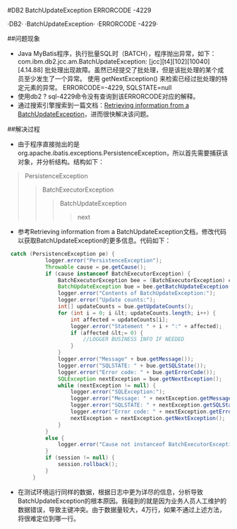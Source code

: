 #DB2 BatchUpdateException ERRORCODE -4229

·DB2· ·BatchUpdateException· ·ERRORCODE -4229·

##问题现象
* Java MyBatis程序，执行批量SQL时（BATCH），程序抛出异常，如下：<br>
  com.ibm.db2.jcc.am.BatchUpdateException: [jcc][t4][102][10040][4.14.88] 批处理出现故障。虽然已经提交了批处理，但是该批处理的某个成员至少发生了一个异常。
使用 getNextException() 来检索已经过批处理的特定元素的异常。 ERRORCODE=-4229, SQLSTATE=null
* 使用db2 ? sql-4229命令没有查询到该ERRORCODE对应的解释。
* 通过搜索引擎搜索到一篇文档：[Retrieving information from a BatchUpdateException](http://publib.boulder.ibm.com/infocenter/idshelp/v111/topic/com.ibm.jccids.doc/com.ibm.db2.luw.apdv.java.doc/doc/tjvjdbue.htm "Retrieving information from a BatchUpdateException")，进而很快解决该问题。

##解决过程

* 由于程序直接抛出的是org.apache.ibatis.exceptions.PersistenceException，所以首先需要捕获该对象，并分析结构。结构如下：

>PersistenceException
>>BatchExecutorException
>>>BatchUpdateException
>>>>next

* 参考Retrieving information from a BatchUpdateException文档，修改代码以获取BatchUpdateException的更多信息。代码如下：
``` java
 catch (PersistenceException pe) {
            logger.error("PersistenceException");
            Throwable cause = pe.getCause();
            if (cause instanceof BatchExecutorException) {
                BatchExecutorException bee = (BatchExecutorException) cause;
                BatchUpdateException bue = bee.getBatchUpdateException();
                logger.error("Contents of BatchUpdateException:");
                logger.error("Update counts:");
                int[] updateCounts = bue.getUpdateCounts();
                for (int i = 0; i &lt; updateCounts.length; i++) {
                    int affected = updateCounts[i];
                    logger.error("Statement " + i + ":" + affected);
                    if (affected &lt;= 0) {
                        //LOGGER BUSINESS INFO IF NEEDED
                    }
                }
                logger.error("Message" + bue.getMessage());
                logger.error("SQLSTATE: " + bue.getSQLState());
                logger.error("Error code: " + bue.getErrorCode());
                SQLException nextException = bue.getNextException();
                while (nextException != null) {
                    logger.error("SQLException:");
                    logger.error("Message: " + nextException.getMessage());
                    logger.error("SQLSTATE: " + nextException.getSQLState());
                    logger.error("Error code: " + nextException.getErrorCode());
                    nextException = nextException.getNextException();
                }
            }
            else {
                logger.error("Cause not instanceof BatchExecutorException. Message: " + cause.getMessage());
            }
            if (session != null) {
                session.rollback();
            }
        }
```
* 在测试环境运行同样的数据，根据日志中更为详尽的信息，分析导致BatchUpdateException的根本原因。我碰到的就是因为业务人员人工维护的数据错误，导致主键冲突。由于数据量较大，4万行，如果不通过上述方法，将很难定位到哪一行。


